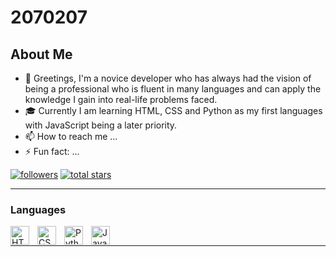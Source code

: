 # 2070207

## About Me
- 👋 Greetings, I'm a novice developer who has always had the vision of being a professional who is fluent in many languages and can apply the knowledge I gain into real-life problems faced.
- 🎓 Currently I am learning HTML, CSS and Python as my first languages with JavaScript being a later priority.
- 📫 How to reach me ...
- ⚡ Fun fact: ...

<p>
      <a href="https://github.com/2070207?tab=followers">
         <img alt="followers" title="Follow me on Github" src="https://custom-icon-badges.demolab.com/github/followers/2070207?color=236ad3&labelColor=1155ba&style=for-the-badge&logo=person-add&label=Follow&logoColor=white"/></a>
      <a href="https://github.com/2070207?tab=repositories&sort=stargazers">
         <img alt="total stars" title="Total stars on GitHub" src="https://custom-icon-badges.demolab.com/github/stars/2070207?color=55960c&style=for-the-badge&labelColor=488207&logo=star"/></a>
   </p>

---

### Languages

<img align="left" alt="HTML" width="30px" style="padding-right:10px;" src="https://cdn.jsdelivr.net/gh/devicons/devicon/icons/html5/html5-plain.svg" />
<img align="left" alt="CSS" width="30px" style="padding-right:10px;" src="https://cdn.jsdelivr.net/gh/devicons/devicon/icons/css3/css3-plain.svg" />
<img align="left" alt="Python" width="30px" style="padding-right:10px;" src="https://cdn.jsdelivr.net/gh/devicons/devicon/icons/python/python-plain.svg" />
<img align="left" alt="JavaScript" width="30px" style="padding-right:10px;" src="https://cdn.jsdelivr.net/gh/devicons/devicon/icons/javascript/javascript-plain.svg" />
<br />

---
